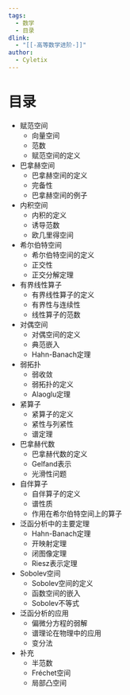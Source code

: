 ```yaml
---
tags:
  - 数学
  - 目录
dlink:
  - "[[-高等数学进阶-]]"
author:
  - Cyletix
---
```

# 目录
- 赋范空间
	- 向量空间
    - 范数
    - 赋范空间的定义
- 巴拿赫空间
    - 巴拿赫空间的定义
    - 完备性
    - 巴拿赫空间的例子
- 内积空间
    - 内积的定义
    - 诱导范数
    - 欧几里得空间
- 希尔伯特空间
    - 希尔伯特空间的定义
    - 正交性
    - 正交分解定理
- 有界线性算子
    - 有界线性算子的定义
    - 有界性与连续性
    - 线性算子的范数
- 对偶空间
    - 对偶空间的定义
    - 典范嵌入
    - Hahn-Banach定理
- 弱拓扑
    - 弱收敛
    - 弱拓扑的定义
    - Alaoglu定理
- 紧算子
    - 紧算子的定义
    - 紧性与列紧性
    - 谱定理
- 巴拿赫代数
    - 巴拿赫代数的定义
    - Gelfand表示
    - 光滑性问题
- 自伴算子
    - 自伴算子的定义
    - 谱性质
    - 作用在希尔伯特空间上的算子
- 泛函分析中的主要定理
    - Hahn-Banach定理
    - 开映射定理
    - 闭图像定理
    - Riesz表示定理
- Sobolev空间
    - Sobolev空间的定义
    - 函数空间的嵌入
    - Sobolev不等式
- 泛函分析的应用
    - 偏微分方程的弱解
    - 谱理论在物理中的应用
    - 变分法
- 补充
    - 半范数
    - Fréchet空间
    - 局部凸空间